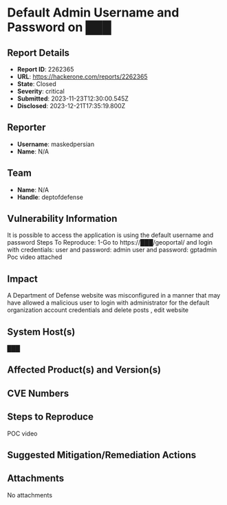 # Default Admin Username and Password on ███

## Report Details
- **Report ID**: 2262365
- **URL**: https://hackerone.com/reports/2262365
- **State**: Closed
- **Severity**: critical
- **Submitted**: 2023-11-23T12:30:00.545Z
- **Disclosed**: 2023-12-21T17:35:19.800Z

## Reporter
- **Username**: maskedpersian
- **Name**: N/A

## Team
- **Name**: N/A
- **Handle**: deptofdefense

## Vulnerability Information
It is possible to access the application is using the default username and password 
Steps To Reproduce:
1-Go to https://███/geoportal/ and login with credentials:
user and password: admin
user and password: gptadmin
Poc video attached

## Impact

A Department of Defense website was misconfigured in a manner that may have allowed a malicious user to login with administrator for the default organization account credentials and delete posts , edit website

## System Host(s)
███

## Affected Product(s) and Version(s)


## CVE Numbers


## Steps to Reproduce
POC video

## Suggested Mitigation/Remediation Actions




## Attachments
No attachments
